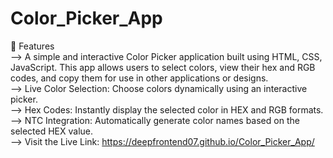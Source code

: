 # Color_Picker_App
🚀 Features                                                                                                                                                                       
--> A simple and interactive Color Picker application built using HTML, CSS, JavaScript. This app allows users to select colors, view their hex and RGB codes, and copy them for use in other applications or designs.                                                                                                                                              
--> Live Color Selection: Choose colors dynamically using an interactive picker.                                                                                                  
--> Hex Codes: Instantly display the selected color in HEX and RGB formats.                                                                                                           
--> NTC Integration: Automatically generate color names based on the selected HEX value.                                                                                          
--> Visit the Live Link: https://deepfrontend07.github.io/Color_Picker_App/
                                                                                                    
                                                                                                 
